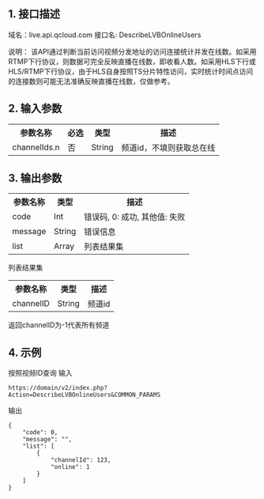 ## 1. 接口描述
域名：live.api.qcloud.com
接口名: DescribeLVBOnlineUsers

说明： 该API通过判断当前访问视频分发地址的访问连接统计并发在线数。如采用RTMP下行协议，则数据可完全反映直播在线数，即收看人数。如采用HLS下行或HLS/RTMP下行协议，由于HLS自身按照TS分片特性访问，实时统计时间点访问的连接数则可能无法准确反映直播在线数，仅做参考。 


## 2. 输入参数

<table class="t"><tbody><tr>
<th><b>参数名称</b></th>
<th><b>必选</b></th>
<th><b>类型</b></th>
<th><b>描述</b></th>
<tr>
<td> channelIds.n
<td> 否
<td> String
<td> 频道id，不填则获取总在线
</tbody></table>



## 3. 输出参数

<table class="t"><tbody><tr>
<th><b>参数名称</b></th>
<th><b>类型</b></th>
<th><b>描述</b></th>
<tr>
<td> code
<td> Int
<td> 错误码, 0: 成功, 其他值: 失败
<tr>
<td> message
<td> String
<td> 错误信息
<tr>
<td> list
<td> Array
<td> 列表结果集
</tbody></table>

</b></th>列表结果集</b></th>
<table class="t"><tbody><tr>
<th><b>参数名称</b></th>
<th><b>类型</b></th>
<th><b>描述</b></th>
<tr>
<td> channelID
<td> String
<td> 频道id
</tbody></table>

返回channelID为-1代表所有频道

## 4. 示例

按照视频ID查询
输入
```
https://domain/v2/index.php?Action=DescribeLVBOnlineUsers&COMMON_PARAMS
```
输出
```
{
    "code": 0,
    "message": "",
    "list": [
        {
            "channelId": 123,
            "online": 1
        }
    ]
}

```

